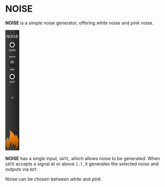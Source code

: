 # NOISE

**NOISE** is a simple noise generator, offering _white_ noise and _pink_ noise.

![NOISE](images/noise.png "Noise")

**NOISE** has a single input, `GATE`, which allows noise to be generated.  When
`GATE` accepts a signal at or above `1.7`, it generates the selected noise and
outputs via `OUT`.

Noise can be chosen between _white_ and _pink_.
